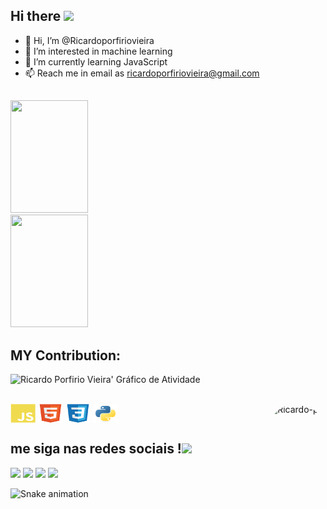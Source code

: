 ## Hi there <img src="https://github.com/TheDudeThatCode/TheDudeThatCode/blob/master/Assets/Hi.gif" width="29px"> 

- 👋 Hi, I’m @Ricardoporfiriovieira
- 👀 I’m interested in machine learning
- 🌱 I’m currently learning JavaScript
- 📫 Reach me in email as ricardoporfiriovieira@gmail.com

##
<div align="left">
  <a href="https://github.com/Ricardoporfiriovieira">
  <img height="180em" width="49.7%" margin="0" src="https://github-readme-stats.vercel.app/api?username=ricardoporfiriovieira&show_icons=true&theme=radical&include_all_commits=true&count_private=true"/>
  <img height="180em" width="49.7%" margin="0" src="https://github-readme-stats.vercel.app/api/top-langs/?username=ricardoporfiriovieira&layout=compact&langs_count=7&theme=radical"/> <br>
  </a>
  
## MY Contribution:
![Ricardo Porfirio Vieira' Gráfico de Atividade](https://activity-graph.herokuapp.com/graph?username=Ricardoporfiriovieira&custom_title=Ricardo%20Porfirio%20Vieira%20Contribution%20Graph&theme=radical&bg_color=0F1226&hide_border=false&line=d1a01f&point=c58545)
</div>
 
<div style="display: inline_block"><br>
  <img align="center" alt="Ricardo-Js" height="30" width="40" src="https://raw.githubusercontent.com/devicons/devicon/master/icons/javascript/javascript-plain.svg">
  <img align="center" alt="Ricardo-HTML" height="30" width="40" src="https://raw.githubusercontent.com/devicons/devicon/master/icons/html5/html5-original.svg">
  <img align="center" alt="Ricardo-CSS" height="30" width="40" src="https://raw.githubusercontent.com/devicons/devicon/master/icons/css3/css3-original.svg">
  <img align="center" alt="Ricardo-Python" height="30" width="40" src="https://raw.githubusercontent.com/devicons/devicon/master/icons/python/python-original.svg">
  <img align="right" alt="Ricardo-pic" height="150" style="border-radius:50px;" src="https://media3.giphy.com/media/13HgwGsXF0aiGY/giphy.gif?cid=ecf05e47sbo5r5qmivrox5yst5j5fxfj3rmugkfljfjm6i47&rid=giphy.gif&ct=g">
</div>

  ## me siga nas redes sociais !<img src="https://github.com/TheDudeThatCode/TheDudeThatCode/blob/master/Assets/Handshake.gif" height="32px">
 <div> 
   
  <a href="https://www.youtube.com/channel/UC5B7bozpraq_5AnTI4HTl_A" target="_blank"><img src="https://img.shields.io/badge/YouTube-FF0000?style=for-the-badge&logo=youtube&logoColor=white" target="_blank"></a>
  <a href="https://instagram.com/ricardoporfiri0" target="_blank"><img src="https://img.shields.io/badge/-Instagram-%23E4405F?style=for-the-badge&logo=instagram&logoColor=white" target="_blank"></a>
  <a href = "mailto:ricardoporfiriovieira@gmail.com"><img src="https://img.shields.io/badge/-Gmail-%23333?style=for-the-badge&logo=gmail&logoColor=white" target="_blank"></a>
  <a href="https://www.linkedin.com/in/ricardo-porf%C3%ADrio-vieira/" target="_blank"><img src="https://img.shields.io/badge/-LinkedIn-%230077B5?style=for-the-badge&logo=linkedin&logoColor=white" target="_blank"></a> 
 
  ![Snake animation](https://github.com/Ricardoporfiriovieira/Ricardoporfiriovieira/blob/output/github-contribution-grid-snake.svg)
 
</div>
 
<!---
Porfiri0/Porfiri0 is a ✨ special ✨ repository because its `README.md` (this file) appears on your GitHub profile.
You can click the Preview link to take a look at your changes.
--->
